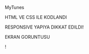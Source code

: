 MyTunes 

HTML VE CSS ILE KODLANDI

RESPONSIVE YAPIYA DIKKAT EDILDI!

EKRAN GORUNTUSU

! [](20231211_032237.gif)
